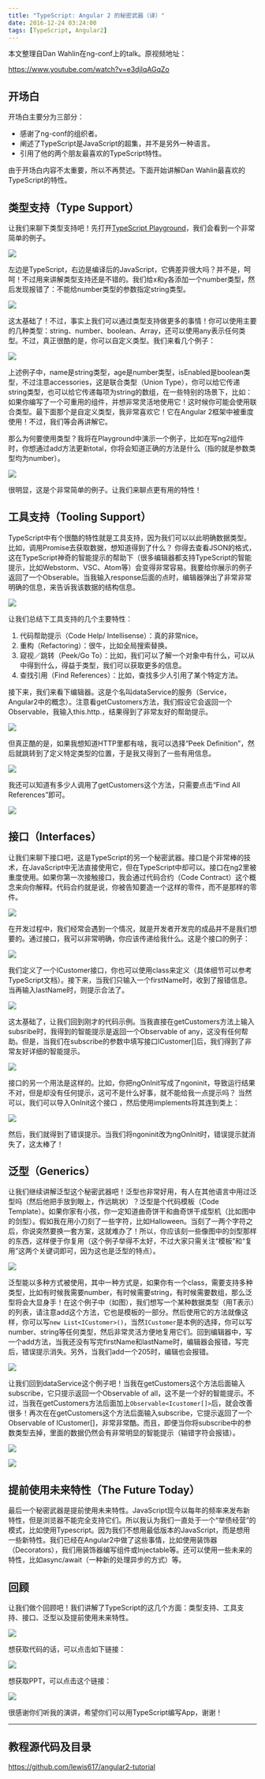 ```yaml
---
title: "TypeScript: Angular 2 的秘密武器（译）"
date: 2016-12-24 03:24:00
tags: [TypeScript, Angular2]
---
```


本文整理自Dan Wahlin在ng-conf上的talk。原视频地址：

https://www.youtube.com/watch?v=e3djIqAGqZo

<!--more-->

## 开场白

开场白主要分为三部分：

- 感谢了ng-conf的组织者。
- 阐述了TypeScript是JavaScript的超集，并不是另外一种语言。
- 引用了他的两个朋友最喜欢的TypeScript特性。

由于开场白内容不太重要，所以不再赘述。下面开始讲解Dan Wahlin最喜欢的TypeScript的特性。

## 类型支持（Type Support）

让我们来聊下类型支持吧！先打开[TypeScript Playground](https://www.typescriptlang.org/play/)，我们会看到一个非常简单的例子。

![](https://ws3.sinaimg.cn/large/83900b4ejw1fb1xoydep9j21im0w4ahe.jpg)


左边是TypeScript，右边是编译后的JavaScript，它俩差异很大吗？并不是，呵呵！不过用来讲解类型支持还是不错的。我们给x和y各添加一个number类型，然后发现报错了：不能给number类型的参数指定string类型。

![](https://ws4.sinaimg.cn/mw690/83900b4ejw1fb1xzk7g7kj20dw086dgl.jpg)

这太基础了！不过，事实上我们可以通过类型支持做更多的事情！你可以使用主要的几种类型：string、number、boolean、Array，还可以使用any表示任何类型。不过，真正很酷的是，你可以自定义类型。我们来看几个例子：

![](https://ws3.sinaimg.cn/mw690/83900b4ejw1fb1y47uqhjj20qw0l876n.jpg)

上述例子中，name是string类型，age是number类型，isEnabled是boolean类型，不过注意accessories，这是联合类型（Union Type），你可以给它传递string类型，也可以给它传递每项为string的数组，在一些特别的场景下，比如：如果你编写了一个可重用的组件，并想非常灵活地使用它！这时候你可能会使用联合类型。最下面那个是自定义类型，我非常喜欢它！它在Angular 2框架中被重度使用！不过，我们等会再讲解它。

那么为何要使用类型？我将在Playground中演示一个例子，比如在写ng2组件时，你想通过add方法更新total，你将会知道正确的方法是什么（指的就是参数类型均为number）。

![](https://ws2.sinaimg.cn/mw690/83900b4ejw1fb1yvbhn8zj20dw09e752.jpg)

很明显，这是个非常简单的例子。让我们来聊点更有用的特性！

## 工具支持（Tooling Support）

TypeScript中有个很酷的特性就是工具支持，因为我们可以以此明确数据类型。比如，调用Promise去获取数据，想知道得到了什么？ 你得去查看JSON的格式，这在TypeScript神奇的智能提示的帮助下（很多编辑器都支持TypeScript的智能提示，比如Webstorm、VSC、Atom等）会变得非常容易。我要给你展示的例子返回了一个Obserable。当我输入response后面的点时，编辑器弹出了非常非常明确的信息，来告诉我该数据的结构信息。

![](https://ws1.sinaimg.cn/large/83900b4ejw1fbcf1ncgx1j21e40n8aff.jpg)

让我们总结下工具支持的几个主要特性：

1. 代码帮助提示（Code Help/ Intellisense）：真的非常nice。
2. 重构（Refactoring）：很牛，比如全局搜索替换。
3. 窥视／跳转（Peek/Go To）：比如，我们可以了解一个对象中有什么，可以从中得到什么，得益于类型，我们可以获取更多的信息。
4. 查找引用（Find References）：比如，查找多少人引用了某个特定方法。

接下来，我们来看下编辑器。这是个名叫dataService的服务（Service，Angular2中的概念）。注意看getCustomers方法，我们假设它会返回一个Observable，我输入this.http.，结果得到了非常友好的帮助提示。

![](https://ws3.sinaimg.cn/mw690/83900b4ejw1fbchcgetl6j20y80eaac7.jpg)

但真正酷的是，如果我想知道HTTP里都有啥，我可以选择“Peek Definition”，然后就跳转到了定义特定类型的位置，于是我又得到了一些有用信息。

![](https://ws2.sinaimg.cn/large/83900b4ejw1fbchg5mn43j20vw072tb3.jpg)

我还可以知道有多少人调用了getCustomers这个方法，只需要点击“Find All References”即可。

![](https://ws1.sinaimg.cn/large/83900b4ejw1fbchkxzecbj20m806mgmj.jpg)


## 接口（Interfaces）

让我们来聊下接口吧，这是TypeScript的另一个秘密武器。接口是个非常棒的技术，在JavaScript中无法直接使用它，但在TypeScript中却可以。接口在ng2里被重度使用。如果你第一次接触接口，我会通过代码合约（Code Contract）这个概念来向你解释。代码合约就是说，你被告知要造一个这样的零件，而不是那样的零件。

![](https://ws3.sinaimg.cn/mw690/83900b4ejw1fbci12wa4wj210a0osad4.jpg)

在开发过程中，我们经常会遇到一个情况，就是开发者开发完的成品并不是我们想要的。通过接口，我可以非常明确，你应该传递给我什么。这是个接口的例子：

![](https://ws2.sinaimg.cn/mw690/83900b4ejw1fbcia59jtaj212w0pw77n.jpg)

我们定义了一个ICustomer接口，你也可以使用class来定义（具体细节可以参考TypeScript文档）。接下来，当我们只输入一个firstName时，收到了报错信息。当再输入lastName时，则提示合法了。

![](https://ws3.sinaimg.cn/mw690/83900b4ejw1fbcidnhtmaj20za0p0gp0.jpg)

这太基础了，让我们回到刚才的代码示例。当我直接在getCustomers方法上输入subsribe时，我得到的智能提示是返回一个Observable of any，这没有任何帮助。但是，当我们在subscribe的参数中填写接口ICustomer[]后，我们得到了非常友好详细的智能提示。

![](https://ws3.sinaimg.cn/mw690/83900b4ejw1fbcilsm7rij20zi0dydiq.jpg)

接口的另一个用法是这样的。比如，你把ngOnInit写成了ngoninit，导致运行结果不对，但是却没有任何提示，这可不是什么好事，就不能给我一点提示吗？ 当然可以，我们可以导入OnInit这个接口 ，然后使用implements将其连到类上：

![](https://ws3.sinaimg.cn/mw690/83900b4ejw1fbcj3pvls1j20vg0kmgqe.jpg)

然后，我们就得到了错误提示。当我们将ngoninit改为ngOnInit时，错误提示就消失了，这太棒了！

## 泛型（Generics）

让我们继续讲解泛型这个秘密武器吧！泛型也非常好用，有人在其他语言中用过泛型吗（然后他把手放到眼上，作远眺状）？泛型是个代码模板（Code Template）。如果你家有小孩，你一定知道曲奇饼干和曲奇饼干成型机（比如图中的剑型）。假如我在用小刀刻了一些字符，比如Halloween。当刻了一两个字符之后，你说突然要换一套方案，这就难办了！所以，你应该刻一些像图中的剑型那样的东西，这样便于你复用（这个例子举得不太好，不过大家只需关注“模板”和“复用”这两个关键词即可，因为这也是泛型的特点）。

![](https://ws3.sinaimg.cn/mw690/83900b4ejw1fbcj8q3w28j20y00nitbg.jpg)

泛型能以多种方式被使用，其中一种方式是，如果你有一个class，需要支持多种类型，比如有时候我需要number，有时候需要string，有时候需要数组，那么泛型将会大显身手！在这个例子中（如图），我们想写一个某种数据类型（用T表示）的列表，请注意add这个方法，它也是模板的一部分。然后使用它的方法就像这样，你可以写`new List<ICustomer>()`，当然`ICustomer`是本例的选择，你可以写number、string等任何类型，然后非常灵活方便地复用它们。回到编辑器中，写一个add方法，当我还没有写完firstName和lastName时，编辑器会报错，写完后，错误提示消失。另外，当我们add一个205时，编辑也会报错。

![](https://ws1.sinaimg.cn/mw690/83900b4ejw1fbclkjpe8ij217q0q2td8.jpg)

让我们回到dataService这个例子吧！当我在getCustomers这个方法后面输入subscribe，它只提示返回一个Observable of all，这不是一个好的智能提示。不过，当我在getCustomers方法后面加上`Observable<Icustomer[]>`后，就会改善很多！再次在在getCustomers这个方法后面输入subscribe，它提示返回了一个Observable of ICustomer[]，非常非常酷。而且，即便当你将subscribe中的参数类型去掉，里面的数据仍然会有非常明显的智能提示（输错字符会报错）。

![](https://ws2.sinaimg.cn/mw690/83900b4ejw1fbclyt5krxj20y00aeacd.jpg)

![](https://ws4.sinaimg.cn/mw690/83900b4ejw1fbcmweuba5j20y207mgnf.jpg)

## 提前使用未来特性（The Future Today）

最后一个秘密武器是提前使用未来特性。JavaScript现今以每年的频率来发布新特性，但是浏览器不能完全支持它们。所以我认为我们一直处于一个“举债经营”的模式，比如使用Typescript。因为我们不想用最低版本的JavaScript，而是想用一些新特性。我们已经在Angular2中做了这些事情，比如使用装饰器（Decorators），我们用装饰器编写组件或Injectable等。还可以使用一些未来的特性，比如async/await（一种新的处理异步的方式）等。

## 回顾

让我们做个回顾吧！我们讲解了TypeScript的这几个方面：类型支持、工具支持、接口、泛型以及提前使用未来特性。

![](https://ws3.sinaimg.cn/mw690/83900b4ejw1fbcmhvrquzj21eo0o6djc.jpg)

想获取代码的话，可以点击如下链接：

![](https://ws2.sinaimg.cn/mw690/83900b4ejw1fbcmilmbykj21760sejxe.jpg)

想获取PPT，可以点击这个链接：

![](https://ws3.sinaimg.cn/mw690/83900b4ejw1fbcmk6ll6aj20ws0pwwhq.jpg)

很感谢你们听我的演讲，希望你们可以用TypeScript编写App，谢谢！

---

## 教程源代码及目录

https://github.com/lewis617/angular2-tutorial





